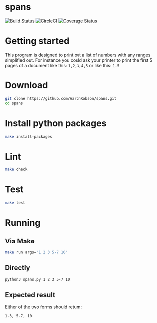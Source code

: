 # spans
[![Build Status](https://travis-ci.org/AaronRobson/spans.svg?branch=master)](https://travis-ci.org/AaronRobson/spans)
[![CircleCI](https://circleci.com/gh/AaronRobson/spans.svg?style=svg)](https://circleci.com/gh/AaronRobson/spans)
[![Coverage Status](https://coveralls.io/repos/github/AaronRobson/spans/badge.svg?branch=master)](https://coveralls.io/github/AaronRobson/spans?branch=master)

# Getting started
This program is designed to print out a list of numbers with any ranges
simplified out.
For instance you could ask your printer to print the first 5 pages of
a document like this:
`1,2,3,4,5`
or like this:
`1-5`

# Download
```bash
git clone https://github.com/AaronRobson/spans.git
cd spans
```

# Install python packages
```bash
make install-packages
```

# Lint
```bash
make check
```

# Test
```bash
make test
```

# Running

## Via Make
```bash
make run args="1 2 3 5-7 10"
```

## Directly
```bash
python3 spans.py 1 2 3 5-7 10
```

## Expected result
Either of the two forms should return:
```bash
1-3, 5-7, 10
```
